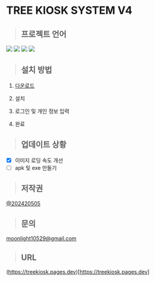 # TREE KIOSK SYSTEM V4

> ## 프로젝트 언어

<img src="https://img.shields.io/badge/html5-E34F26?style=for-the-badge&logo=html5&logoColor=white">
<img src="https://img.shields.io/badge/javascript-F7DF1E?style=for-the-badge&logo=javascript&logoColor=white">
<img src="https://img.shields.io/badge/css-1572B6?style=for-the-badge&logo=css&logoColor=white">
<img src="https://img.shields.io/badge/firebase-DD2C00?style=for-the-badge&logo=firebase&logoColor=white">

> ## 설치 방법

1. [다운로드](https://github.com/treeentertainment/KIOSK/releases/latest)

2. 설치

3. 로그인 및 개인 정보 입력

4. 완료

> ## 업데이트 상황

 - [x] 이미지 로딩 속도 개선
 - [ ] apk 및 exe 만들기

> ## 저작권

[@202420505](https://github.com/202420505)

> ## 문의

[moonlight10529@gmail.com](mailto:moonlight10529@gmail.com)

> ## URL

(https://treekiosk.pages.dev)[https://treekiosk.pages.dev]
